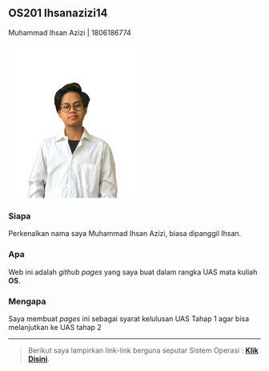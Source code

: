 ## OS201 Ihsanazizi14

Muhammad Ihsan Azizi | 1806186774

<img src="ihsan.jpg" width="256">

### Siapa

Perkenalkan nama saya Muhammad Ihsan Azizi, biasa dipanggil Ihsan.

### Apa

Web ini adalah _github pages_ yang saya buat dalam rangka UAS mata kuliah **OS**.

### Mengapa

Saya membuat _pages_ ini sebagai syarat kelulusan UAS Tahap 1 agar bisa melanjutkan ke UAS tahap 2

---

> Berikut saya lampirkan link-link berguna seputar Sistem Operasi : [**Klik Disini**](https://ihsanazizi14.github.io/os201/URLs).
